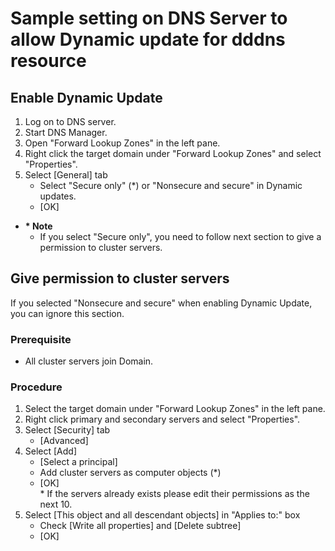 # Sample setting on DNS Server to allow Dynamic update for dddns resource

## Enable Dynamic Update
1. Log on to DNS server.
1. Start DNS Manager.
1. Open "Forward Lookup Zones" in the left pane.
1. Right click the target domain under "Forward Lookup Zones" and select "Properties".
1. Select [General] tab  
	- Select "Secure only" (\*) or "Nonsecure and secure" in Dynamic updates.
	- [OK]
- **\* Note**
	- If you select "Secure only", you need to follow next section to give a permission to cluster servers.

## Give permission to cluster servers
If you selected "Nonsecure and secure" when enabling Dynamic Update, you can ignore this section.
### Prerequisite
- All cluster servers join Domain.
### Procedure
1. Select the target domain under "Forward Lookup Zones" in the left pane.
1. Right click primary and secondary servers and select "Properties".
1. Select [Security] tab  
	- [Advanced]
1. Select [Add]  
	- [Select a principal]
	- Add cluster servers as computer objects (*)
	- [OK]  
		\* If the servers already exists please edit their permissions as the next 10. 
1. Select [This object and all descendant objects] in "Applies to:" box  
	- Check [Write all properties] and [Delete subtree]
	- [OK]

